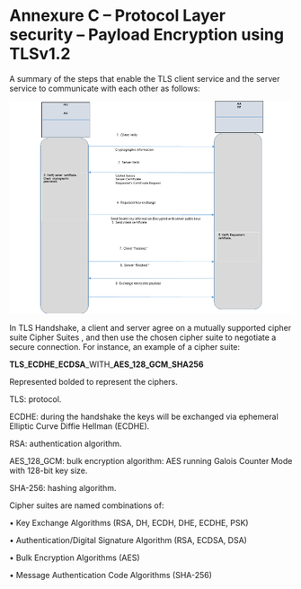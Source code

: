 # Annexure C – Protocol Layer security – Payload Encryption using TLSv1.2

A summary of the steps that enable the TLS client service and the server service to communicate with each other as follows:

![](../.gitbook/assets/annexure-c.png)

In TLS Handshake, a client and server agree on a mutually supported cipher suite Cipher Suites ,  and then use the chosen cipher suite to negotiate a secure connection. For instance, an example of a cipher suite:



**TLS**\_**ECDHE**\_**ECDSA**\_WITH\_**AES\_128\_GCM**\_**SHA256**



Represented bolded to represent the ciphers.

TLS: protocol. 

ECDHE: during the handshake the keys will be exchanged via ephemeral Elliptic Curve Diffie Hellman \(ECDHE\). 

RSA: authentication algorithm. 

AES\_128\_GCM: bulk encryption algorithm: AES running Galois Counter Mode with 128-bit key size.

 SHA-256:  hashing algorithm.

Cipher suites are named combinations of:

•	Key Exchange Algorithms \(RSA, DH, ECDH, DHE, ECDHE, PSK\)

•	Authentication/Digital Signature Algorithm \(RSA, ECDSA, DSA\)

•	Bulk Encryption Algorithms \(AES\)

•	Message Authentication Code Algorithms \(SHA-256\)




